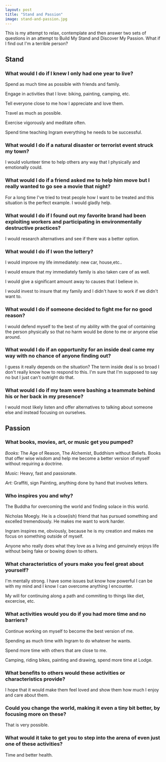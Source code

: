 ```yaml
---
layout: post
title: "Stand and Passion"
image: stand-and-passion.jpg
---
```


This is my attempt to relax, contemplate and then answer two sets of questions in an attempt to Build My Stand and Discover My Passion. What if I find out I'm a terrible person?

## Stand

### What would I do if I knew I only had one year to live?

Spend as much time as possible with friends and family.

Engage in activities that I love: biking, painting, camping, etc.

Tell everyone close to me how I appreciate and love them.

Travel as much as possible.

Exercise vigorously and meditate often.

Spend time teaching Ingram everything he needs to be successful. 


### What would I do if a natural disaster or terrorist event struck my town?

I would volunteer time to help others any way that I physically and emotionally could.

### What would I do if a friend asked me to help him move but I really wanted to go see a movie that night?

For a long time I've tried to treat people how I want to be treated and this situation is the perfect example. I would gladly help.

### What would I do if I found out my favorite brand had been exploiting workers and participating in environmentally destructive practices?

I would research alternatives and see if there was a better option. 

### What would I do if I won the lottery?

I would improve my life immediately: new  car, house,etc..

I would ensure that my immediately family is also taken care of as well.

I would give a significant amount away to causes that I believe in.

I would invest to insure that my family and I didn't have to work if we didn't want to.

### What would I do if someone decided to fight me for no good reason?

I would defend myself to the best of my ability with the goal of containing the person physically so that no harm would be done to me or anyone else around.

### What would I do if an opportunity for an inside deal came my way with no chance of anyone finding out?

I guess it really depends on the situation? The term inside deal is so broad I don't really know how to respond to this. I'm sure that I'm supposed to say no but I just can't outright do that.

### What would I do if my team were bashing a teammate behind his or her back in my presence?

I would most likely listen and offer alternatives to talking about someone else and instead focusing on ourselves.

## Passion

### What books, movies, art, or music get you pumped?

*Books:* The Age of Reason, The Alchemist, Buddhism without Beliefs. Books that offer wise wisdom and help me become a better version of myself without requiring a doctrine.

*Music:* Heavy, fast and passionate.

*Art:* Graffiti, sign Painting, anything done by hand that involves letters.

### Who inspires you and why?

The Buddha for overcoming the world and finding solace in this world.

Nicholas Moegly. He is a close(ish) friend that has pursued something and excelled tremendously. He makes me want to work harder.

Ingram inspires me, obviously, because he is my creation and makes me focus on something outside of myself.

Anyone who really does what they love as a living and genuinely enjoys life without being fake or bowing down to others.

### What characteristics of yours make you feel great about yourself?

I'm mentally strong. I have some issues but know how powerful I can be with my mind and I know I can overcome anything I encounter.

My will for continuing along a path and commiting to things like diet, excercise, etc.

### What activities would you do if you had more time and no barriers?

Continue working on myself to become the best version of me.

Spending as much time with Ingram to do whatever he wants.

Spend more time with others that are close to me.

Camping, riding bikes, painting and drawing, spend more time at Lodge.

### What benefits to others would these activities or characteristics provide?

I hope that it would make them feel loved and show them how much I enjoy and care about them.

### Could you change the world, making it even a tiny bit better, by focusing more on these?

That is very possible.

### What would it take to get you to step into the arena of even just one of these activities?

Time and better health.

